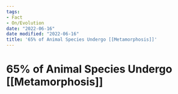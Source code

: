 ```yaml
---
tags:
- Fact
- On/Evolution
date: "2022-06-16"
date modified: "2022-06-16"
title: '65% of Animal Species Undergo [[Metamorphosis]]'
---
```


# 65% of Animal Species Undergo [[Metamorphosis]]
